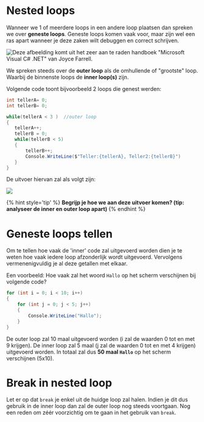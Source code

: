 # Nested loops

Wanneer we 1 of meerdere loops in een andere loop plaatsen dan spreken we over **geneste loops**. 
Geneste loops komen vaak voor, maar zijn wel een ras apart wanneer je deze zaken wilt debuggen en correct schrijven.

 ![Deze afbeelding komt uit het zeer aan te raden handboek "Microsoft Visual C# .NET" van Joyce Farrell.](../assets/3_loops/nesting.png)


 We spreken steeds over de **outer loop** als de omhullende of "grootste" loop. Waarbij de binnenste loops de **inner loop(s)** zijn. 


 Volgende code toont bijvoorbeeld 2 loops die genest werden:
 ```csharp
int tellerA= 0;
int tellerB= 0;

while(tellerA < 3 )  //outer loop
{
    tellerA++;
    tellerB = 0;
    while(tellerB < 5)
    {
        tellerB++;
        Console.WriteLine($"Teller:{tellerA}, Teller2:{tellerB}")
    }
}
 ```

 De uitvoer hiervan zal als volgt zijn:

 ![](../assets/3_loops/nestedoutput.png)

{% hint style='tip' %}
**Begrijp je hoe we aan deze uitvoer komen? (tip: analyseer de inner en outer loop apart)**
{% endhint %}



# Geneste loops tellen
Om te tellen hoe vaak de 'inner' code zal uitgevoerd worden dien je te weten hoe vaak iedere loop afzonderlijk wordt uitgevoerd. Vervolgens vermenenigvuldig je al deze getallen met elkaar.

Een voorbeeld: Hoe vaak zal het woord ``Hallo`` op het scherm verschijnen bij volgende code?
```csharp
for (int i = 0; i < 10; i++)
{
    for (int j = 0; j < 5; j++)
    {
        Console.WriteLine("Hallo");
    }
}

```
De outer loop zal 10 maal uitgevoerd worden (i zal de waarden 0 tot en met 9 krijgen). De inner loop zal 5 maal (j zal de waarden 0 tot en met 4 krijgen) uitgevoerd worden. In totaal zal dus **50 maal ``Hallo``** op het scherm verschijnen (5x10).

# Break in nested loop
Let er op dat ``break`` je enkel uit de huidge loop zal halen. Indien je dit dus gebruik in de inner loop dan zal de outer loop nog steeds voortgaan. Nog een reden om zéér voorzichtig om te gaan in het gebruik van ``break``.
